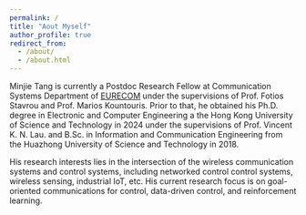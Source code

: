 ```yaml
---
permalink: /
title: "Aout Myself"
author_profile: true
redirect_from: 
  - /about/
  - /about.html
---
```



Minjie Tang is currently a Postdoc Research Fellow at Communication Systems Department of [EURECOM](https://www.eurecom.fr/) under the supervisions of Prof. Fotios Stavrou and Prof. Marios Kountouris. Prior to that, he obtained his Ph.D. degree in Electronic and Computer Engineering a the Hong Kong University of Science and Technology in 2024 under the supervisions of Prof. Vincent K. N. Lau. and B.Sc. in Information and Communication Engineering from the Huazhong University of Science and Technology in 2018. 

His research interests lies in the intersection of the wireless communication systems and control systems, including networked control control systems, wireless sensing, industrial IoT, etc. His current research focus is on goal-oriented communications for control, data-driven control, and reinforcement learning.
